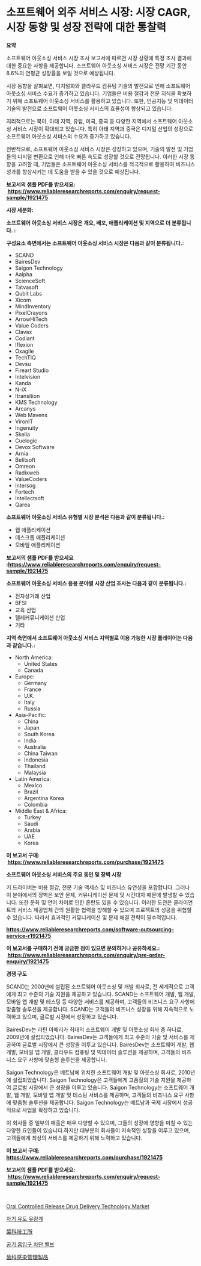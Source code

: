 <p><h1>소프트웨어 외주 서비스 시장: 시장 CAGR, 시장 동향 및 성장 전략에 대한 통찰력</h1></p><p><strong>요약</strong></p>
<p><p>소프트웨어 아웃소싱 서비스 시장 조사 보고서에 따르면 시장 상황에 특정 조사 결과에 대한 중요한 사항을 제공합니다. 소프트웨어 아웃소싱 서비스 시장은 전망 기간 동안 8.6%의 연평균 성장률을 보일 것으로 예상됩니다. </p><p>시장 동향을 살펴보면, 디지털화와 클라우드 컴퓨팅 기술의 발전으로 인해 소프트웨어 아웃소싱 서비스 수요가 증가하고 있습니다. 기업들은 비용 절감과 전문 지식을 확보하기 위해 소프트웨어 아웃소싱 서비스를 활용하고 있습니다. 또한, 인공지능 및 빅데이터 기술의 발전으로 소프트웨어 아웃소싱 서비스의 효율성이 향상되고 있습니다.</p><p>지리적으로는 북미, 아태 지역, 유럽, 미국, 중국 등 다양한 지역에서 소프트웨어 아웃소싱 서비스 시장이 확대되고 있습니다. 특히 아태 지역과 중국은 디지털 산업의 성장으로 소프트웨어 아웃소싱 서비스의 수요가 증가하고 있습니다.</p><p>전반적으로, 소프트웨어 아웃소싱 서비스 시장은 성장하고 있으며, 기술의 발전 및 기업들의 디지털 변환으로 인해 더욱 빠른 속도로 성장할 것으로 전망됩니다. 이러한 시장 동향을 고려할 때, 기업들은 소프트웨어 아웃소싱 서비스를 적극적으로 활용하여 비즈니스 성과를 향상시키는 데 도움을 받을 수 있을 것으로 예상됩니다.</p></p>
<p><strong>보고서의 샘플 PDF를 받으세요: &nbsp;<a href="https://www.reliableresearchreports.com/enquiry/request-sample/1921475">https://www.reliableresearchreports.com/enquiry/request-sample/1921475</a></strong></p>
<p><strong>시장 세분화:</strong></p>
<p><strong> 소프트웨어 아웃소싱 서비스 시장은 개요, 배포, 애플리케이션 및 지역으로 더 분류됩니다. :</strong></p>
<p><strong>구성요소 측면에서는 소프트웨어 아웃소싱 서비스 시장은 다음과 같이 분류됩니다.:</strong></p>
<p><ul><li>SCAND</li><li>BairesDev</li><li>Saigon Technology</li><li>Aalpha</li><li>ScienceSoft</li><li>Tatvasoft</li><li>Qubit Labs</li><li>Xicom</li><li>MindInventory</li><li>PixelCrayons</li><li>ArrowHiTech</li><li>Value Coders</li><li>Clavax</li><li>Codiant</li><li>Iflexion</li><li>Oxagile</li><li>TechTIQ</li><li>Devsu</li><li>Fireart Studio</li><li>Intelvision</li><li>Kanda</li><li>N-iX</li><li>Itransition</li><li>KMS Technology</li><li>Arcanys</li><li>Web Mavens</li><li>VironIT</li><li>Ingenuity</li><li>Skelia</li><li>Cuelogic</li><li>Devox Software</li><li>Arnia</li><li>Belitsoft</li><li>Omreon</li><li>Radixweb</li><li>ValueCoders</li><li>Intersog</li><li>Fortech</li><li>Intellectsoft</li><li>Qarea</li></ul></p>
<p><strong> 소프트웨어 아웃소싱 서비스 유형별 시장 분석은 다음과 같이 분류됩니다.:</strong></p>
<p><ul><li>웹 애플리케이션</li><li>데스크톱 애플리케이션</li><li>모바일 애플리케이션</li></ul></p>
<p><strong>보고서의 샘플 PDF를 받으세요 :<a href="https://www.reliableresearchreports.com/enquiry/request-sample/1921475">https://www.reliableresearchreports.com/enquiry/request-sample/1921475</a></strong></p>
<p><strong> 소프트웨어 아웃소싱 서비스 응용 분야별 시장 산업 조사는 다음과 같이 분류됩니다.:</strong></p>
<p><ul><li>전자상거래 산업</li><li>BFSI</li><li>교육 산업</li><li>텔레커뮤니케이션 산업</li><li>기타</li></ul></p>
<p><strong>지역 측면에서 소프트웨어 아웃소싱 서비스 지역별로 이용 가능한 시장 플레이어는 다음과 같습니다.:</strong></p>
<p><ul>
    <li>
        North America:
        <ul>
            <li>United States</li>
            <li>Canada</li>
        </ul>
    </li>
    <li>
        Europe:
        <ul>
            <li>Germany</li>
            <li>France</li>
            <li>U.K.</li>
            <li>Italy</li>
            <li>Russia</li>
        </ul>
    </li>
    <li>
        Asia-Pacific:
        <ul>
            <li>China</li>
            <li>Japan</li>
            <li>South Korea</li>
            <li>India</li>
            <li>Australia</li>
            <li>China Taiwan</li>
            <li>Indonesia</li>
            <li>Thailand</li>
            <li>Malaysia</li>
        </ul>
    </li>
    <li>
        Latin America:
        <ul>
            <li>Mexico</li>
            <li>Brazil</li>
            <li>Argentina Korea</li>
            <li>Colombia</li>
        </ul>
    </li>
    <li>
        Middle East & Africa:
        <ul>
            <li>Turkey</li>
            <li>Saudi</li>
            <li>Arabia</li>
            <li>UAE</li>
            <li>Korea</li>
        </ul>
    </li>
    </ul></p>
<p><strong>이 보고서 구매: &nbsp;<a href="https://www.reliableresearchreports.com/purchase/1921475">https://www.reliableresearchreports.com/purchase/1921475</a></strong></p>
<p><strong>소프트웨어 아웃소싱 서비스의 주요 동인 및 장벽 시장</strong></p>
<p><p>키 드라이버는 비용 절감, 전문 기술 액세스 및 비즈니스 유연성을 포함합니다. 그러나 이 분야에서의 장벽은 보안 문제, 커뮤니케이션 문제 및 시간대차 때문에 발생할 수 있습니다. 또한 문화 및 언어 차이로 인한 혼란도 있을 수 있습니다. 이러한 도전은 클라이언트와 서비스 제공업체 간의 원활한 협력을 방해할 수 있으며 프로젝트의 성공을 위협할 수 있습니다. 따라서 효과적인 커뮤니케이션 및 문제 해결 전략이 필수적입니다.</p></p>
<p><strong><a href="https://www.reliableresearchreports.com/software-outsourcing-service-r1921475">https://www.reliableresearchreports.com/software-outsourcing-service-r1921475</a></strong></p>
<p><strong>이 보고서를 구매하기 전에 궁금한 점이 있으면 문의하거나 공유하세요.: &nbsp;<a href="https://www.reliableresearchreports.com/enquiry/pre-order-enquiry/1921475">https://www.reliableresearchreports.com/enquiry/pre-order-enquiry/1921475</a></strong></p>
<p><strong>경쟁 구도</strong></p>
<p><p>SCAND는 2000년에 설립된 소프트웨어 아웃소싱 및 개발 회사로, 전 세계적으로 고객에게 최고 수준의 기술 지원을 제공하고 있습니다. SCAND는 소프트웨어 개발, 웹 개발, 모바일 앱 개발 및 테스팅 등 다양한 서비스를 제공하며, 고객들의 비즈니스 요구 사항에 맞춤형 솔루션을 제공합니다. SCAND는 고객들의 비즈니스 성장을 위해 지속적으로 노력하고 있으며, 글로벌 시장에서 성장하고 있습니다.</p><p>BairesDev는 라틴 아메리카 최대의 소프트웨어 개발 및 아웃소싱 회사 중 하나로, 2009년에 설립되었습니다. BairesDev는 고객들에게 최고 수준의 기술 및 서비스를 제공하여 글로벌 시장에서 큰 성장을 이루고 있습니다. BairesDev는 소프트웨어 개발, 웹 개발, 모바일 앱 개발, 클라우드 컴퓨팅 및 빅데이터 솔루션을 제공하며, 고객들의 비즈니스 요구 사항에 맞춤형 솔루션을 제공합니다.</p><p>Saigon Technology은 베트남에 위치한 소프트웨어 개발 및 아웃소싱 회사로, 2010년에 설립되었습니다. Saigon Technology은 고객들에게 고품질의 기술 지원을 제공하여 글로벌 시장에서 큰 성장을 이루고 있습니다. Saigon Technology는 소프트웨어 개발, 웹 개발, 모바일 앱 개발 및 테스팅 서비스를 제공하며, 고객들의 비즈니스 요구 사항에 맞춤형 솔루션을 제공합니다. Saigon Technology는 베트남과 국제 시장에서 성공적으로 사업을 확장하고 있습니다.</p><p>이 회사들 중 일부의 매출은 매우 다양할 수 있으며, 그들의 성장에 영향을 미칠 수 있는 다양한 요인들이 있습니다.하지만 대부분의 회사들이 지속적인 성장을 이루고 있으며, 고객들에게 최상의 서비스를 제공하기 위해 노력하고 있습니다.</p></p>
<p><strong>이 보고서 구매: &nbsp; <a href="https://www.reliableresearchreports.com/purchase/1921475">https://www.reliableresearchreports.com/purchase/1921475</a></strong></p>
<p><strong>보고서의 샘플 PDF를 받으세요: &nbsp;<a href="https://www.reliableresearchreports.com/enquiry/request-sample/1921475">https://www.reliableresearchreports.com/enquiry/request-sample/1921475</a></strong><strong></strong></p>
<p>&nbsp;</p>
<p><p><a href="https://github.com/markusgodoy/Market-Research-Report-List-3/blob/main/oral-controlled-release-drug-delivery-technology-market.md">Oral Controlled Release Drug Delivery Technology Market</a></p><p><a href="https://github.com/rcabello548/Market-Research-Report-List-1/blob/main/303447048768.md">자기 유도 유량계</a></p><p><a href="https://github.com/schmahlson/Market-Research-Report-List-1/blob/main/185132852928.md">歯科技工所</a></p><p><a href="https://medium.com/@stanleylyittle554467/%EA%B3%B5%EA%B8%B0-%ED%9D%A1%EC%9E%85-%EC%B0%A8%EB%8B%A8-%EB%B0%B8%EB%B8%8C-%EC%8B%9C%EC%9E%A5-%EB%B6%84%EC%84%9D-%EC%97%B0%ED%8F%89%EA%B7%A0-%EC%84%B1%EC%9E%A5%EB%A5%A0-%EC%8B%9C%EC%9E%A5-%EC%84%B8%EB%B6%84%ED%99%94-%EB%B0%8F-%EA%B8%80%EB%A1%9C%EB%B2%8C-%EC%82%B0%EC%97%85-%EA%B0%9C%EC%9A%94-765ad71e71af">공기 흡입구 차단 밸브</a></p><p><a href="https://github.com/roulaayoub-saad/Market-Research-Report-List-1/blob/main/521488252927.md">歯科感染管理製品</a></p></p>
